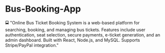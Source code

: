 # Bus-Booking-App
🚍 "Online Bus Ticket Booking System is a web-based platform for searching, booking, and managing bus tickets. Features include user authentication, seat selection, secure payments, e-ticket generation, and an admin dashboard. Built with React, Node.js, and MySQL. Supports Stripe/PayPal integration."
